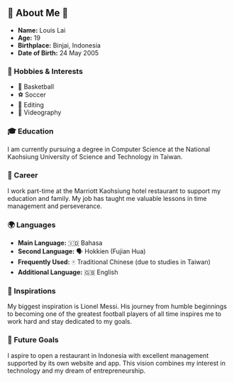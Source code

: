 ## 🌟 About Me 🌟

- **Name:** Louis Lai
- **Age:** 19
- **Birthplace:** Binjai, Indonesia
- **Date of Birth:** 24 May 2005

### 🎯 Hobbies & Interests

- 🏀 Basketball
- ⚽ Soccer
- 🎥 Editing
- 📸 Videography

### 🎓 Education

I am currently pursuing a degree in Computer Science at the National Kaohsiung University of Science and Technology in Taiwan.

### 💼 Career

I work part-time at the Marriott Kaohsiung hotel restaurant to support my education and family. My job has taught me valuable lessons in time management and perseverance.

### 🌍 Languages

- **Main Language:** 🇮🇩 Bahasa
- **Second Language:** 🗣️ Hokkien (Fujian Hua)
- **Frequently Used:** 🀄 Traditional Chinese (due to studies in Taiwan)
- **Additional Language:** 🇬🇧 English

### 🌟 Inspirations

My biggest inspiration is Lionel Messi. His journey from humble beginnings to becoming one of the greatest football players of all time inspires me to work hard and stay dedicated to my goals.

### 🚀 Future Goals

I aspire to open a restaurant in Indonesia with excellent management supported by its own website and app. This vision combines my interest in technology and my dream of entrepreneurship.
